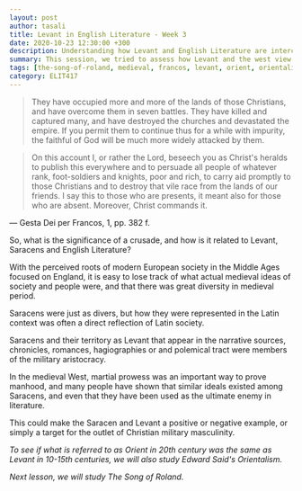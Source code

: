 ```yaml
---
layout: post
author: tasali
title: Levant in English Literature - Week 3
date: 2020-10-23 12:30:00 +300
description: Understanding how Levant and English Literature are interconnected.
summary: This session, we tried to assess how Levant and the west view of it affected literature. Due to lack of people who studied The Song of Roland, we skipped discussing it. Next week, the topic will be it.
tags: [the-song-of-roland, medieval, francos, levant, orient, orientalism, edward-said]
category: ELIT417 
---
```


> They have occupied more and more of the lands of those Christians, and have overcome them in seven battles. They have killed and captured many, and have destroyed the churches and devastated the empire. If you permit them to continue thus for a while with impurity, the faithful of God will be much more widely attacked by them.

> On this account I, or rather the Lord, beseech you as Christ's heralds to publish this everywhere and to persuade all people of whatever rank, foot-soldiers and knights, poor and rich, to carry aid promptly to those Christians and to destroy that vile race from the lands of our friends. I say this to those who are presents, it meant also for those who are absent. Moreover, Christ commands it.

— Gesta Dei per Francos, 1, pp. 382 f.

So, what is the significance of a crusade, and how is it related to Levant, Saracens and English Literature?

With the perceived roots of modern European society in the Middle Ages focused on England, it is easy to lose track of what actual medieval ideas of society and people were, and that there was great diversity in medieval period.

Saracens were just as divers, but how they were represented in the Latin context was often a direct reflection of Latin society.

Saracens and their territory as Levant that appear in the narrative sources, chronicles, romances, hagiographies or and polemical tract were members of the military aristocracy.

In the medieval West, martial prowess was an important way to prove manhood, and many people have shown that similar ideals existed among Saracens, and even that they have been used as the ultimate enemy in literature.

This could make the Saracen and Levant a positive or negative example, or simply a target for the outlet of Christian military masculinity.

*To see if what is referred to as Orient in 20th century was the same as Levant in 10-15th centuries, we will also study Edward Said's Orientalism.*

_Next lesson, we will study The Song of Roland._
